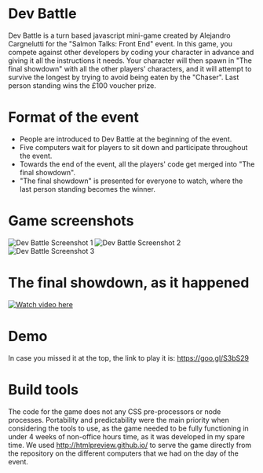 Dev Battle
====================

Dev Battle is a turn based javascript mini-game created by Alejandro Cargnelutti for the "Salmon Talks: Front End" event. In this game, you compete against other developers by coding your character in advance and giving it all the instructions it needs. Your character will then spawn in "The final showdown" with all the other players' characters, and it will attempt to survive the longest by trying to avoid being eaten by the "Chaser". Last person standing wins the £100 voucher prize.

Format of the event
====================

- People are introduced to Dev Battle at the beginning of the event.
- Five computers wait for players to sit down and participate throughout the event.
- Towards the end of the event, all the players' code get merged into "The final showdown".
- "The final showdown" is presented for everyone to watch, where the last person standing becomes the winner.

Game screenshots
====================
![Dev Battle Screenshot 1](https://i.imgur.com/O8oVChq.png "Dev Battle Screenshot 1")
![Dev Battle Screenshot 2](https://i.imgur.com/jePA0GU.png "Dev Battle Screenshot 2")
![Dev Battle Screenshot 3](https://i.imgur.com/zcyG79M.png "Dev Battle Screenshot 3")

The final showdown, as it happened
====================
[![Watch video here](https://i9.ytimg.com/vi/YP5VqY9DmgI/mq2.jpg?sqp=CJDR4d4F&rs=AOn4CLCO9541bmRxePijzBsKa88EJzOShw)](https://www.youtube.com/watch?v=YP5VqY9DmgI)

Demo
====================
In case you missed it at the top, the link to play it is: https://goo.gl/S3bS29

Build tools
====================
The code for the game does not any CSS pre-processors or node processes. Portability and predictability were the main priority when considering the tools to use, as the game needed to be fully functioning in under 4 weeks of non-office hours time, as it was developed in my spare time. We used http://htmlpreview.github.io/ to serve the game directly from the repository on the different computers that we had on the day of the event.
